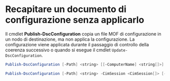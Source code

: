 # Recapitare un documento di configurazione senza applicarlo

Il cmdlet **Publish-DscConfiguration** copia un file MOF di configurazione in un nodo di destinazione, ma non applica la configurazione. La configurazione viene applicata durante il passaggio di controllo della coerenza successivo o quando si esegue il cmdlet `Update-DscConfiguration`.

```powershell
Publish-DscConfiguration [-Path] <string> [[-ComputerName] <string[]>] [-Force] [-Credential <pscredential>] [-ThrottleLimit <int>] [-WhatIf] [-Confirm] [<CommonParameters>]

Publish-DscConfiguration [-Path] <string> -CimSession <CimSession[]> [-Force] [-ThrottleLimit <int>] [-WhatIf] [-Confirm] [<CommonParameters>]
```
<!--HONumber=Mar16_HO2-->
